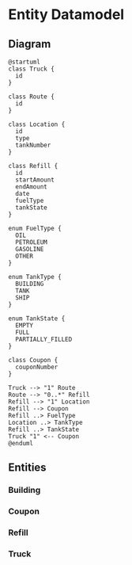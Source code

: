 # Entity Datamodel

## Diagram

```plantuml
@startuml
class Truck {
  id
}

class Route {
  id
}

class Location {
  id
  type
  tankNumber
}

class Refill {
  id
  startAmount
  endAmount
  date
  fuelType
  tankState
}

enum FuelType {
  OIL
  PETROLEUM
  GASOLINE
  OTHER
}

enum TankType {
  BUILDING
  TANK
  SHIP
}

enum TankState {
  EMPTY
  FULL
  PARTIALLY_FILLED
}

class Coupon {
  couponNumber
}

Truck --> "1" Route
Route --> "0..*" Refill
Refill --> "1" Location
Refill --> Coupon
Refill ..> FuelType
Location ..> TankType
Refill ..> TankState
Truck "1" <-- Coupon
@enduml

```

## Entities

### Building

### Coupon

### Refill

### Truck
